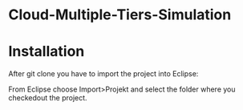 Cloud-Multiple-Tiers-Simulation
===============================

Installation
============
After git clone you have to import the project into Eclipse:

From Eclipse choose Import>Projekt and select the folder where you checkedout the project.
